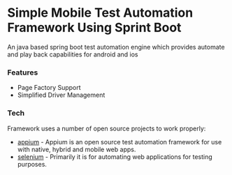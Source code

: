 # Simple Mobile Test Automation Framework Using Sprint Boot 

An java based spring boot test automation engine which provides automate and play back capabilities for android and ios

### Features

- Page Factory Support 
- Simplified Driver Management

### Tech

Framework uses a number of open source projects to work properly:

* [appium](https://appium.io/) - Appium is an open source test automation framework for use with native, hybrid and mobile web apps.
* [selenium](https://www.selenium.dev/) - Primarily it is for automating web applications for testing purposes.

